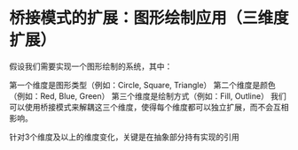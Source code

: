 # 桥接模式的扩展：图形绘制应用（三维度扩展）

假设我们需要实现一个图形绘制的系统，其中：

第一个维度是图形类型（例如：Circle, Square, Triangle）
第二个维度是颜色（例如：Red, Blue, Green）
第三个维度是绘制方式（例如：Fill, Outline）
我们可以使用桥接模式来解耦这三个维度，使得每个维度都可以独立扩展，而不会互相影响。

针对3个维度及以上的维度变化，关键是在抽象部分持有实现的引用